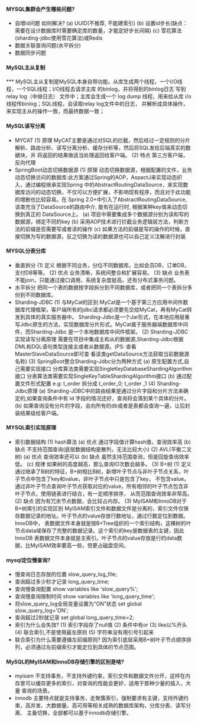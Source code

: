 #### MYSQL集群会产生哪些问题?

* 自增id问题
    如何解决?
    (a) UUID(不推荐, 不能建索引)
    (b) 设置id步长(缺点：需要在设计数据库时需要确定库的数量，才能定好步长间隔)
    (c) 雪花算法(sharding-jdbc使用雪花算法)或Redis
* 数据关联查询问题(水平拆分) 
* 数据同步问题

#### MySQL主从复制

*** MySQL主从复制是MySQL本身自带功能。从库生成两个线程，一个I/O线程，一个SQL线程；I/O线程去请求主库 的binlog，并将得到的binlog日志
写到relay log（中继日志） 文件中；主库会生成一个 log dump 线程，用来给从库 i/o线程传binlog；SQL线程，会读取relay log文件中的日志，
并解析成具体操作，来实现主从的操作一致，而最终数据一致；

#### MySQL读写分离

* MYCAT
    (1) 原理
        MyCAT主要是通过对SQL的拦截，然后经过一定规则的分片解析、路由分析、读写分离分析、缓存分析等，然后将SQL发给后端真实的数据块，并
    将返回的结果做适当处理返回给客户端。
    (2) 特点
        第三方客户端，反向代理
* SpringBoot动态切换数据源
    (1) 原理
        动态切换数据源，根据配置的文件，业务动态切换访问的数据库:此方案通过Spring的AOP，AspactJ来实现动态织入，通过编程继承实现Spring
    中的AbstractRoutingDataSource，来实现数据库访问的动态切换，不仅可以方便扩展，不影响现有程序，而且对于此功能的增删也比较容易。在
    Spring 2.0+中引入了AbstractRoutingDataSource, 该类充当了DataSource的路由中介, 能有在运行时, 根据某种key值来动态切换到真正的
    DataSource上。
        (a) 项目中需要集成多个数据源分别为读和写的数据源，绑定不同的key
        (b) 采用AOP技术进行拦截业务逻辑层方法，判断方法的前缀是否需要写或者读的操作
        (c) 如果方法的前缀是写的操作的时候，直接切换为写的数据源，反之切换为读的数据源也可以自己定义注解进行封装
        
#### MYSQL分表分库

* 垂直拆分
    (1) 定义
        根据不同业务，分位不同数据库。比如会员DB，订单DB，支付DB等等。
    (2) 优点
        业务清晰，系统间整合和扩展容易。
    (3) 缺点
        业务表不能join，只能通过接口调用，系统复杂度挺高，还有分布式事务问题。
* 水平拆分
    把同一个表的数据按字段拆分到不同数据库，或者把同一个表拆分多份到不同数据库。
* Sharding-JDBC
    (1) 与MyCat的区别
        MyCat是一个基于第三方应用中间件数据库代理框架，客户端所有的jdbc请求都必须要先交给MyCat，再有MyCat转发到具体的真实服务器中。
    Sharding-Jdbc是一个Jar形式，在本地应用层重写Jdbc原生的方法，实现数据库分片形式。MyCat属于服务器端数据库中间件，而Sharding-Jdbc
    是一个本地数据库中间件框架。
    (2) Sharding-JDBC实现读写分离原理
        需要在项目中集成主和从的数据源,Sharding-Jdbc根据DML和DQL语句类型连接主或者从数据源。(PS: 查看MasterSlaveDataSource即可查
    看该类getDataSource方法获取当前数据源名称)
    (3) SpringBoot整合Sharding-Jdbc分为两种方式
        (a) 原生配置方式,自己需要实现接口
            分库算法类需要实现SingleKeyDatabaseShardingAlgorithm<T>接口
            分表算法类需要实现SingleKeyTableShardingAlgorithm<T>接口
        (b) 通过配置文件形式配置
            e.g: t_order 拆分成 t_order_0; t_order _1
    (4) Sharding-Jdbc原理
        [](/interview/link/Sharding-Jdbc.png)
        (a) Sharding-JDBC中的路由结果是通过分片字段和分片方法来确定的,如果查询条件中有 id 字段的情况还好，查询将会落到某个具体的分片。
        (b) 如果查询没有分片的字段，会向所有的db或者是表都会查询一遍，让后封装结果级给客户端。
        
#### MYSQL索引实现原理

* 索引数据结构
    (1) hash算法
        (a) 优点
            通过字段值计算hash值，查询效率高
        (b) 缺点
            不支持范围查询(底层数据结构是散列，无法比较大小)
    (2) AVL(平衡二叉树)
        [](/interview/link/AVL(平衡二叉树).png)
        (a) 优点
            查询效率还可以
        (b) 缺点
            虽然支持范围查询，但是回旋查询效率低。
        (c) 规律
            如果树的高度越高，那么查询IO次数会越多。
    (3) B+树
        [](/interview/link/B+.png)
        (1) 定义
            通过继承了B树的特征，B+树相比B树，新增叶子节点与非叶子节点关系，叶子节点中包含了key和value，非叶子节点中只是包含了key，
        不包含value。通过非叶子节点查询叶子节点获取对应的value，所有相邻的叶子节点包含非叶子节点，使用链表进行结合，有一定顺序排序，
        从而范围查询效率非常高。
        (2) 缺点
            因为有冗余节点数据，会比较占内存。
        (3) MyISAM和InnoDB对于B+树索引的实现区别
            MyISAM索引文件和数据文件是分离的，索引文件仅保存数据记录的地址。叶子节点的value存放行数地址，通过行数定位到数据。InnoDB中，
        表数据文件本身就是按B+Tree组织的一个索引结构，这棵树的叶节点data域保存了完整的数据记录。这个索引的key是数据表的主键，因此InnoDB
        表数据文件本身就是主索引。叶子节点的value存放是行的data数据，比MyISAM效率要高一些，但更占磁盘空间。
        
#### mysql定位慢查询?

* 慢查询日志存放的位置
    slow_query_log_file;
* 查询超过多少秒才记录
    long_query_time;
* 查询慢查询配置
    show variables like 'slow_query%';
* 查询慢查询限制时间
    show variables like 'long_query_time';
* 将slow_query_log全局变量设置为“ON”状态
    set global slow_query_log='ON';
* 查询超过2秒就记录
    set global long_query_time=2;
* 索引为什么会失效?
    (1) 索引字段存了null值
    (2) 条件中有or
    (3) like以%开头
    (4) 联合索引,不是使用最左原则
    (5) 字符串没有用引号引起来
* 联合索引为什么需要遵循左前缀原则?
    因为索引底层采用B+树叶子节点顺序排列，必须通过左前缀索引才能定位到具体的节点范围。
    
#### MySQL的MyISAM和InnoDB存储引擎的区别是啥?

* myisam
    不支持事务，不支持外键约束，索引文件和数据文件分开，这样在内存里可以缓存更多的索引，对查询的性能会更好，适用于那种少量的插入，大量
查询的场景。
* innodb
    主要特点就是支持事务，走聚簇索引，强制要求有主键，支持外键约束，高并发、大数据量、高可用等相关成熟的数据库架构，分库分表、读写分离、
主备切换，全部都可以基于innodb存储引擎。
